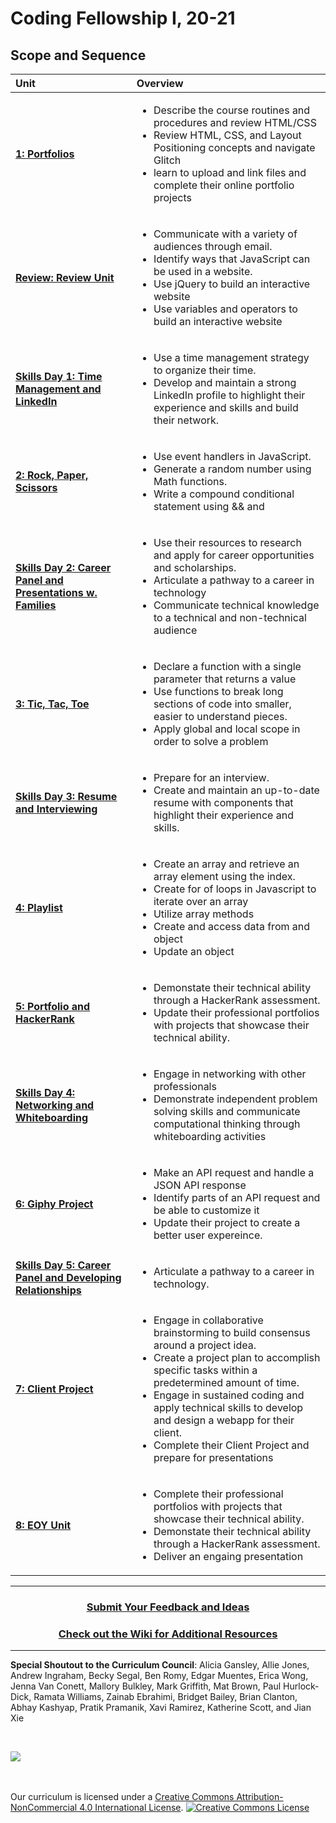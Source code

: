 # Coding Fellowship I, 20-21

## Scope and Sequence

| Unit                                                                                        | Overview                                                                                                                                                                                                                                                                                                                                                                                 |
| :------------------------------------------------------------------------------------------ | :--------------------------------------------------------------------------------------------------------------------------------------------------------------------------------------------------------------------------------------------------------------------------------------------------------------------------------------------------------------------------------------- |
| [**1: Portfolios**](units/unit1)                                                            | <ul><li>Describe the course routines and procedures and review HTML/CSS</li><li>Review HTML, CSS, and Layout Positioning concepts and navigate Glitch</li><li>learn to upload and link files and complete their online portfolio projects</li> </ul>                                                                                                                                     |
| [**Review: Review Unit**](units/reviewunit)                                                 | <ul><li>Communicate with a variety of audiences through email.</li><li>Identify ways that JavaScript can be used in a website. </li> <li>Use jQuery to build an interactive website</li><li>Use variables and operators to build an interactive website</li></ul>                                                                                                                        |
| [**Skills Day 1: Time Management and LinkedIn**](units/skillsdays/skillsday1)               | <ul><li>Use a time management strategy to organize their time.</li><li>Develop and maintain a strong LinkedIn profile to highlight their experience and skills and build their network.</li></ul>                                                                                                                                                                                        |
| [**2: Rock, Paper, Scissors**](units/unit2)                                                 | <ul><li>Use event handlers in JavaScript.</li> <li>Generate a random number using Math functions.</li><li>Write a compound conditional statement using && and                                                                                                                                                                                                                            |  | . </li></ul> |
| [**Skills Day 2: Career Panel and Presentations w. Families**](units/skillsdays/skillsday2) | <ul><li>Use their resources to research and apply for career opportunities and scholarships.</li><li>Articulate a pathway to a career in technology</li><li>Communicate technical knowledge to a technical and non-technical audience</li></ul>                                                                                                                                                 |
| [**3: Tic, Tac, Toe**](units/unit3)                                                         | <ul><li>Declare a function with a single parameter that returns a value</li><li>Use functions to break long sections of code into smaller, easier to understand pieces.</li><li>Apply global and local scope in order to solve a problem</li></ul>                                                                                                                                       |
| [**Skills Day 3: Resume and Interviewing**](units/skillsdays/skillsday3)                    | <ul><li>Prepare for an interview.</li> <li>Create and maintain an up-to-date resume with components that highlight their experience and skills.</li></ul>                                                                                                                                                                                                                                |
| [**4: Playlist**](units/unit4)                                                              | <ul><li>Create an array and retrieve an array element using the index.</li><li>Create for of loops in Javascript to iterate over an array</li><li>Utilize array methods</li><li>Create and access data from and object</li><li>Update an object</li></ul>                                                                                                                                |
| [**5: Portfolio and HackerRank**](units/unit5)                                              | <ul><li>Demonstate their technical ability through a HackerRank assessment.</li> <li>Update their professional portfolios with projects that showcase their technical ability.</li></ul>                                                                                                                                                                                                 |
| [**Skills Day 4: Networking and Whiteboarding**](units/skillsdays/skillsday4)               | <ul><li>Engage in networking with other professionals</li><li>Demonstrate independent problem solving skills and communicate computational thinking through whiteboarding activities</li></ul>                                                                                                                                                                                           |
| [**6: Giphy Project**](units/unit6)                                                         | <ul><li>Make an API request and handle a JSON API response</li><li>Identify parts of an API request and be able to customize it</li><li>Update their project to create a better user expereince.</li> </ul>                                                                                                                                                                              |
| [**Skills Day 5: Career Panel and Developing Relationships**](units/skillsdays/skillsday5)  | <ul><li>Articulate a pathway to a career in technology.</li></ul>                                                                                                                                                                                                                             |
| [**7: Client Project**](units/unit7)                                                        | <ul><li>Engage in collaborative brainstorming to build consensus around a project idea.</li> <li>Create a project plan to accomplish specific tasks within a predetermined amount of time.</li><li>Engage in sustained coding and apply technical skills to develop and design a webapp for their client.</li><li>Complete their Client Project and prepare for presentations </li></ul> |
| [**8: EOY Unit**](units/unit8)                                                              | <ul><li>Complete their professional portfolios with projects that showcase their technical ability.</li> <li>Demonstate their technical ability through a HackerRank assessment.</li><li>Deliver an engaing presentation</li> </ul>                                                                                                                                                      |

---

<h3 align="center"><a href="https://forms.gle/vyAD1HFwXHZMRXrr9">Submit Your Feedback and Ideas</a></h3>
<h3 align="center"><a href="https://github.com/itscodenation/curriculum-20-21/wiki">Check out the Wiki for Additional Resources</a></h3>

---

**Special Shoutout to the Curriculum Council**:
Alicia Gansley,
Allie Jones,
Andrew Ingraham,
Becky Segal,
Ben Romy,
Edgar Muentes,
Erica Wong,
Jenna Van Conett,
Mallory Bulkley,
Mark Griffith,
Mat Brown,
Paul Hurlock-Dick,
Ramata Williams,
Zainab Ebrahimi,
Bridget Bailey,
Brian Clanton,
Abhay Kashyap,
Pratik Pramanik,
Xavi Ramirez,
Katherine Scott, and
Jian Xie

<br>
<p> <img src="https://i.imgur.com/lYodTLP.png?1" ></p>

<br>
<br>
Our curriculum is licensed under a <a rel="license" href="http://creativecommons.org/licenses/by-nc/4.0/">Creative Commons Attribution-NonCommercial 4.0 International License</a>.
<a rel="license" href="http://creativecommons.org/licenses/by-nc/4.0/"><img alt="Creative Commons License" style="border-width:0" src="https://i.creativecommons.org/l/by-nc/4.0/88x31.png" /></a>
